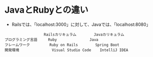 # JavaとRubyとの違い  
- Railsでは、「localhost:3000」に対して、Javaでは、「localhost:8080」
```
	              Railsカリキュラム	     Javaカリキュラム
プログラミング言語     Ruby	             Java
フレームワーク         Ruby on Rails	     Spring Boot
開発環境               Visual Studio Code    IntelliJ IDEA
```


